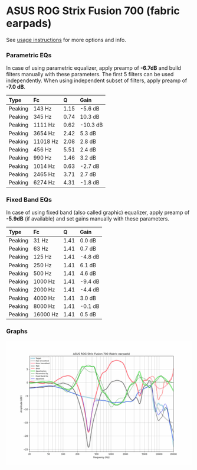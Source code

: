 # ASUS ROG Strix Fusion 700 (fabric earpads)
See [usage instructions](https://github.com/jaakkopasanen/AutoEq#usage) for more options and info.

### Parametric EQs
In case of using parametric equalizer, apply preamp of **-6.7dB** and build filters manually
with these parameters. The first 5 filters can be used independently.
When using independent subset of filters, apply preamp of **-7.0 dB**.

| Type    | Fc       |    Q | Gain     |
|:--------|:---------|:-----|:---------|
| Peaking | 143 Hz   | 1.15 | -5.6 dB  |
| Peaking | 345 Hz   | 0.74 | 10.3 dB  |
| Peaking | 1111 Hz  | 0.62 | -10.3 dB |
| Peaking | 3654 Hz  | 2.42 | 5.3 dB   |
| Peaking | 11018 Hz | 2.08 | 2.8 dB   |
| Peaking | 456 Hz   | 5.51 | 2.4 dB   |
| Peaking | 990 Hz   | 1.46 | 3.2 dB   |
| Peaking | 1014 Hz  | 0.63 | -2.7 dB  |
| Peaking | 2465 Hz  | 3.71 | 2.7 dB   |
| Peaking | 6274 Hz  | 4.31 | -1.8 dB  |

### Fixed Band EQs
In case of using fixed band (also called graphic) equalizer, apply preamp of **-5.9dB**
(if available) and set gains manually with these parameters.

| Type    | Fc       |    Q | Gain    |
|:--------|:---------|:-----|:--------|
| Peaking | 31 Hz    | 1.41 | 0.0 dB  |
| Peaking | 63 Hz    | 1.41 | 0.7 dB  |
| Peaking | 125 Hz   | 1.41 | -4.8 dB |
| Peaking | 250 Hz   | 1.41 | 6.1 dB  |
| Peaking | 500 Hz   | 1.41 | 4.6 dB  |
| Peaking | 1000 Hz  | 1.41 | -9.4 dB |
| Peaking | 2000 Hz  | 1.41 | -4.4 dB |
| Peaking | 4000 Hz  | 1.41 | 3.0 dB  |
| Peaking | 8000 Hz  | 1.41 | -0.1 dB |
| Peaking | 16000 Hz | 1.41 | 0.5 dB  |

### Graphs
![](./ASUS%20ROG%20Strix%20Fusion%20700%20(fabric%20earpads).png)